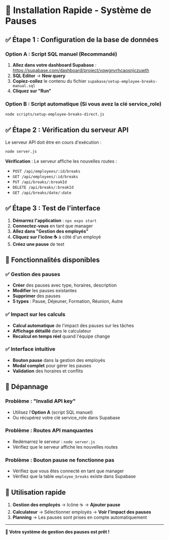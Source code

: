 # 🚀 Installation Rapide - Système de Pauses

## ✅ Étape 1 : Configuration de la base de données

### Option A : Script SQL manuel (Recommandé)

1. **Allez dans votre dashboard Supabase** : https://supabase.com/dashboard/project/vqwgnvrhcaosnjczuwth
2. **SQL Editor** → **New query**
3. **Copiez-collez** le contenu du fichier `supabase/setup-employee-breaks-manual.sql`
4. **Cliquez sur "Run"**

### Option B : Script automatique (Si vous avez la clé service_role)

```bash
node scripts/setup-employee-breaks-direct.js
```

## ✅ Étape 2 : Vérification du serveur API

Le serveur API doit être en cours d'exécution :

```bash
node server.js
```

**Vérification** : Le serveur affiche les nouvelles routes :
- `POST /api/employees/:id/breaks`
- `GET /api/employees/:id/breaks`
- `PUT /api/breaks/:breakId`
- `DELETE /api/breaks/:breakId`
- `GET /api/breaks/date/:date`

## ✅ Étape 3 : Test de l'interface

1. **Démarrez l'application** : `npx expo start`
2. **Connectez-vous** en tant que manager
3. **Allez dans "Gestion des employés"**
4. **Cliquez sur l'icône ☕** à côté d'un employé
5. **Créez une pause** de test

## 🎯 Fonctionnalités disponibles

### ✅ Gestion des pauses
- **Créer** des pauses avec type, horaires, description
- **Modifier** les pauses existantes
- **Supprimer** des pauses
- **5 types** : Pause, Déjeuner, Formation, Réunion, Autre

### ✅ Impact sur les calculs
- **Calcul automatique** de l'impact des pauses sur les tâches
- **Affichage détaillé** dans le calculateur
- **Recalcul en temps réel** quand l'équipe change

### ✅ Interface intuitive
- **Bouton pause** dans la gestion des employés
- **Modal complet** pour gérer les pauses
- **Validation** des horaires et conflits

## 🔧 Dépannage

### Problème : "Invalid API key"
- Utilisez l'**Option A** (script SQL manuel)
- Ou récupérez votre clé service_role dans Supabase

### Problème : Routes API manquantes
- Redémarrez le serveur : `node server.js`
- Vérifiez que le serveur affiche les nouvelles routes

### Problème : Bouton pause ne fonctionne pas
- Vérifiez que vous êtes connecté en tant que manager
- Vérifiez que la table `employee_breaks` existe dans Supabase

## 📱 Utilisation rapide

1. **Gestion des employés** → Icône ☕ → **Ajouter pause**
2. **Calculateur** → Sélectionner employés → **Voir l'impact des pauses**
3. **Planning** → Les pauses sont prises en compte automatiquement

---

**🎉 Votre système de gestion des pauses est prêt !** 